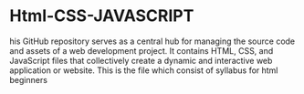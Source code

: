 # Html-CSS-JAVASCRIPT
his GitHub repository serves as a central hub for managing the source code and assets of a web development project. It contains HTML, CSS, and JavaScript files that collectively create a dynamic and interactive web application or website.
This is the file which consist of syllabus for html beginners
